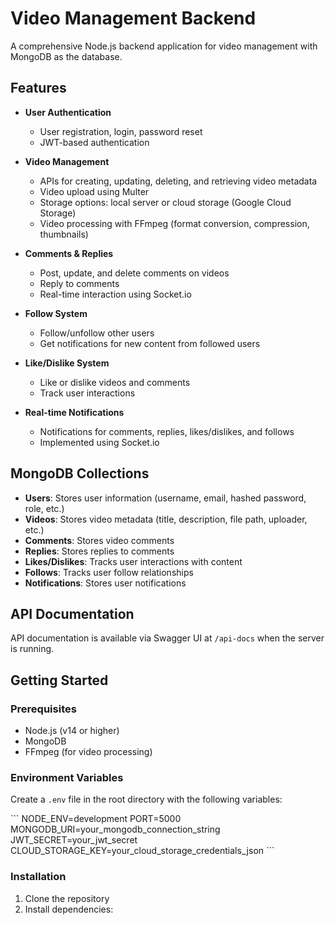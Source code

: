 # Video Management Backend

A comprehensive Node.js backend application for video management with MongoDB as the database.

## Features

- **User Authentication**
  - User registration, login, password reset
  - JWT-based authentication

- **Video Management**
  - APIs for creating, updating, deleting, and retrieving video metadata
  - Video upload using Multer
  - Storage options: local server or cloud storage (Google Cloud Storage)
  - Video processing with FFmpeg (format conversion, compression, thumbnails)

- **Comments & Replies**
  - Post, update, and delete comments on videos
  - Reply to comments
  - Real-time interaction using Socket.io

- **Follow System**
  - Follow/unfollow other users
  - Get notifications for new content from followed users

- **Like/Dislike System**
  - Like or dislike videos and comments
  - Track user interactions

- **Real-time Notifications**
  - Notifications for comments, replies, likes/dislikes, and follows
  - Implemented using Socket.io

## MongoDB Collections

- **Users**: Stores user information (username, email, hashed password, role, etc.)
- **Videos**: Stores video metadata (title, description, file path, uploader, etc.)
- **Comments**: Stores video comments
- **Replies**: Stores replies to comments
- **Likes/Dislikes**: Tracks user interactions with content
- **Follows**: Tracks user follow relationships
- **Notifications**: Stores user notifications

## API Documentation

API documentation is available via Swagger UI at `/api-docs` when the server is running.

## Getting Started

### Prerequisites

- Node.js (v14 or higher)
- MongoDB
- FFmpeg (for video processing)

### Environment Variables

Create a `.env` file in the root directory with the following variables:

\`\`\`
NODE_ENV=development
PORT=5000
MONGODB_URI=your_mongodb_connection_string
JWT_SECRET=your_jwt_secret
CLOUD_STORAGE_KEY=your_cloud_storage_credentials_json
\`\`\`

### Installation

1. Clone the repository
2. Install dependencies: